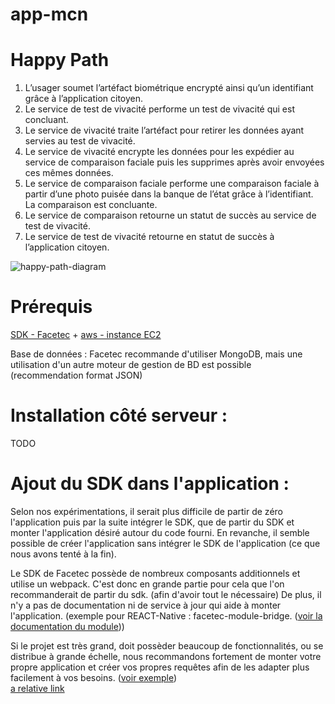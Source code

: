 # app-mcn

# Happy Path

1.	L’usager soumet l’artéfact biométrique encrypté ainsi qu’un identifiant grâce à l’application citoyen.
2.	Le service de test de vivacité performe un test de vivacité qui est concluant.
3.	Le service de vivacité traite l’artéfact pour retirer les données ayant servies au test de vivacité.
4.	Le service de vivacité encrypte les données pour les expédier au service de comparaison faciale puis les supprimes après avoir envoyées ces mêmes données.
5.	Le service de comparaison faciale performe une comparaison faciale à partir d’une photo puisée dans la banque de l’état grâce à l’identifiant. La comparaison est concluante.
6.	Le service de comparaison retourne un statut de succès au service de test de vivacité.
7.	Le service de test de vivacité retourne en statut de succès à l’application citoyen.  


![happy-path-diagram](http://www.plantuml.com/plantuml/png/VP31IiOm383lVOgmao9zWI4o4GJ1s_2sI-Wo2BRfQ3B5jxTZJBlBVqkRxoiV7TIms9QYqq-M5Gicm62vZFOJ2V2RD2To_OTIwS7x9xXxvuM4LE-XX-TYl5H-aeT9tcQIUcGg9__e_PKVjn3gwBfz3xYkaGCQP-a05GxBTQS1HcfGxxuuq4uqZxd_ySXwoQdcisQv5TPODQwrBdcl61WZXB_jjQAnt40or__x1G00)

# Prérequis
[SDK - Facetec](https://dev.facetec.com/downloads)  +  [aws - instance EC2](https://aws.amazon.com/fr/ec2/)  
  
Base de données : Facetec recommande d'utiliser MongoDB, mais une utilisation d'un autre moteur de gestion de BD est possible (recommendation format JSON)
#  
  
# Installation côté serveur :
TODO

# Ajout du SDK dans l'application : 
  
Selon nos expérimentations, il serait plus difficile de partir de zéro l'application puis par la suite intégrer le SDK, que de partir du SDK et monter l'application désiré autour du code fourni. En revanche, il semble possible de créer l'application sans intégrer le SDK de l'application (ce que nous avons tenté à la fin).  
  
Le SDK de Facetec possède de nombreux composants additionnels et utilise un webpack. C'est donc en grande partie pour cela que l'on recommanderait de partir du sdk. (afin d'avoir tout le nécessaire) De plus, il n'y a pas de documentation ni de service à jour qui aide à monter l'application. (exemple pour REACT-Native : facetec-module-bridge. ([voir la documentation du module](https://www.npmjs.com/package/react-native-facetec)))  
  
Si le projet est très grand, doit possèder beaucoup de fonctionnalités, ou se distribue à grande échelle, nous recommandons fortement de monter votre propre application et créer vos propres requêtes afin de les adapter plus facilement à vos besoins. ([voir exemple](/screens/Components/API/api.tsx))  
[a relative link](App.tsx)
